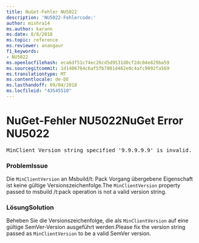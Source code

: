 ```yaml
---
title: NuGet-Fehler NU5022
description: 'NU5022-Fehlercode:'
author: mishra14
ms.author: karann
ms.date: 8/8/2018
ms.topic: reference
ms.reviewer: anangaur
f1_keywords:
- NU5022
ms.openlocfilehash: eca6df51c74ec26cd5d9531d0cf2dc04e829ba59
ms.sourcegitcommit: 1d1406764c6af5fb7801d462e0c4afc9092fa569
ms.translationtype: MT
ms.contentlocale: de-DE
ms.lasthandoff: 09/04/2018
ms.locfileid: "43545510"
---
```

# <a name="nuget-error-nu5022"></a><span data-ttu-id="f2b53-103">NuGet-Fehler NU5022</span><span class="sxs-lookup"><span data-stu-id="f2b53-103">NuGet Error NU5022</span></span>
<pre>MinClient Version string specified '9.9.9.9.9' is invalid.</pre>

### <a name="issue"></a><span data-ttu-id="f2b53-104">Problem</span><span class="sxs-lookup"><span data-stu-id="f2b53-104">Issue</span></span>

<span data-ttu-id="f2b53-105">Die `MinClientVersion` an Msbuild/t: Pack Vorgang übergebene Eigenschaft ist keine gültige Versionszeichenfolge.</span><span class="sxs-lookup"><span data-stu-id="f2b53-105">The `MinClientVersion` property passed to msbuild /t:pack operation is not a valid version string.</span></span>


### <a name="solution"></a><span data-ttu-id="f2b53-106">Lösung</span><span class="sxs-lookup"><span data-stu-id="f2b53-106">Solution</span></span>

<span data-ttu-id="f2b53-107">Beheben Sie die Versionszeichenfolge, die als `MinClientVersion` auf eine gültige SemVer-Version ausgeführt werden.</span><span class="sxs-lookup"><span data-stu-id="f2b53-107">Please fix the version string passed as `MinClientVersion` to be a valid SemVer version.</span></span>

